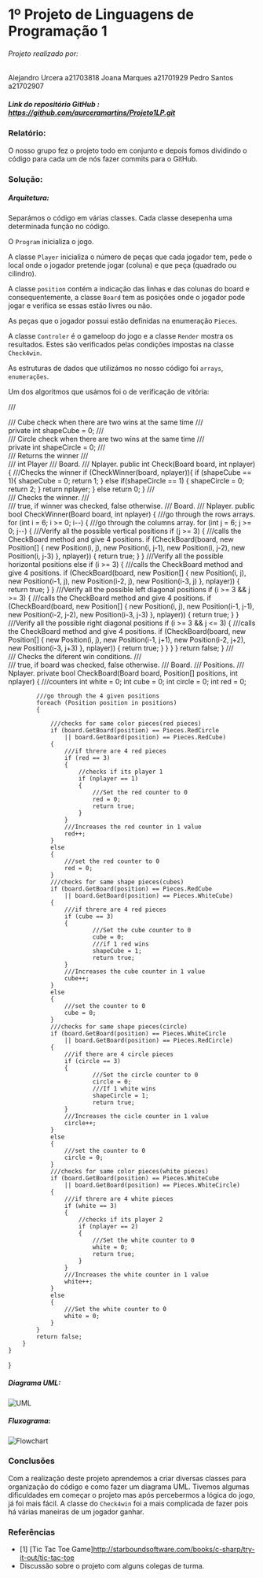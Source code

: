 # 1º Projeto de Linguagens de Programação 1

###### Projeto realizado por:
Alejandro Urcera a21703818
Joana Marques a21701929
Pedro Santos a21702907

##### Link do repositório GitHub : https://github.com/aurceramartins/Projeto1LP.git

### Relatório:
O nosso grupo fez o projeto todo em conjunto e depois fomos dividindo o código para cada um de nós fazer commits para o GitHub.

### Solução:
##### Arquitetura:
Separámos o código em várias classes.
Cada classe desepenha uma determinada função no código. <p>
O `Program` inicializa o jogo. <p>
A classe `Player` inicializa o número de peças que cada jogador tem, pede o local onde o jogador pretende jogar (coluna) e que peça (quadrado ou cilindro). <p>
A classe `position` contém a indicação das linhas e das colunas do board e consequentemente, a classe `Board` tem as posições onde o jogador pode jogar e verifica se essas estão livres ou não. <p>
As peças que o jogador possui estão definidas na enumeração `Pieces`.<p>
A classe `Controler` é o gameloop do jogo e a classe `Render` mostra os resultados. Estes são verificados pelas condições impostas na classe `Check4win`. <p>

As estruturas de dados que utilizámos no nosso código foi `arrays`, `enumerações`. <p>

Um dos algoritmos que usámos foi o de verificação de vitória:

  /// <summary>
        /// Cube check when there are two wins at the same time
        /// </summary>
        private int shapeCube = 0;
        /// <summary>
        /// Circle check when there are two wins at the same time
        /// </summary>
        private int shapeCircle = 0;
        /// <summary>
        /// Returns the winner
        /// </summary>
        /// <returns>int Player</returns>
        /// <param name="board">Board.</param>
        /// <param name="nplayer">Nplayer.</param>
        public int Check(Board board, int nplayer)
        {
            ///Checks the winner
            if (CheckWinner(board, nplayer)){
                if (shapeCube == 1){
                    shapeCube = 0;
                    return 1;
                }
                else if(shapeCircle == 1) {
                    shapeCircle = 0;
                    return 2;
                }
                return nplayer; 
            } 
            else return 0;
        }
        /// <summary>
        /// Checks the winner.
        /// </summary>
        /// <returns><c>true</c>, if winner was checked, <c>false</c> otherwise.</returns>
        /// <param name="board">Board.</param>
        /// <param name="nplayer">Nplayer.</param>
        public bool CheckWinner(Board board, int nplayer)
        {
            ///go through the rows arrays.
            for (int i = 6; i >= 0; i--)
            {
                ///go through the columns array.
                for (int j = 6; j >= 0; j--)
                {
                    ///Verify all the possible vertical positions
                    if (j >= 3)
                    {
                        ///calls the CheckBoard method and give 4 positions.
                        if (CheckBoard(board, new Position[] {
                        new Position(i, j),
                        new Position(i, j-1),
                        new Position(i, j-2),
                        new Position(i, j-3) }, nplayer))
                        {
                            return true;
                        }
                    }
                    ///Verify all the possible horizontal positions
                    else if (i >= 3)
                    {
                        ///calls the CheckBoard method and give 4 positions.
                        if (CheckBoard(board, new Position[] {
                        new Position(i, j),
                        new Position(i-1, j),
                        new Position(i-2, j),
                        new Position(i-3, j) }, nplayer))
                        {
                            return true;
                        }
                    }
                    ///Verify all the possible left diagonal positions
                    if (i >= 3 && j >= 3)
                    {
                        ///calls the CheckBoard method and give 4 positions.
                        if (CheckBoard(board, new Position[] {
                        new Position(i, j),
                        new Position(i-1, j-1),
                        new Position(i-2, j-2),
                        new Position(i-3, j-3) }, nplayer))
                        {
                            return true;
                        }
                    }
                    ///Verify all the possible right diagonal positions
                    if (i >= 3 && j <= 3)
                    {
                        ///calls the CheckBoard method and give 4 positions.
                        if (CheckBoard(board, new Position[] {
                        new Position(i, j),
                        new Position(i-1, j+1),
                        new Position(i-2, j+2),
                        new Position(i-3, j+3) }, nplayer))
                        {
                            return true;
                        }
                    }
                }
            }
            return false;
        }
        /// <summary>
        /// Checks the diferent win conditions.
        /// </summary>
        /// <returns><c>true</c>, if board was checked, <c>false</c> otherwise.</returns>
        /// <param name="board">Board.</param>
        /// <param name="positions">Positions.</param>
        /// <param name="nplayer">Nplayer.</param>
        private bool CheckBoard(Board board, Position[] positions, int nplayer)
        {
            ///counters
            int white = 0;
            int cube = 0;
            int circle = 0;
            int red = 0;

            ///go through the 4 given positions
            foreach (Position position in positions)
            {

                ///checks for same color pieces(red pieces)
                if (board.GetBoard(position) == Pieces.RedCircle
                    || board.GetBoard(position) == Pieces.RedCube)
                {
                    ///if threre are 4 red pieces
                    if (red == 3)
                    {
                        //checks if its player 1 
                        if (nplayer == 1)
                        {
                            ///Set the red counter to 0
                            red = 0;
                            return true;
                        }
                    }
                    ///Increases the red counter in 1 value
                    red++;
                }
                else
                {
                    ///set the red counter to 0
                    red = 0;
                }
                ///checks for same shape pieces(cubes)
                if (board.GetBoard(position) == Pieces.RedCube
                    || board.GetBoard(position) == Pieces.WhiteCube)
                {
                    ///if threre are 4 red pieces
                    if (cube == 3)
                    {
                            ///Set the cube counter to 0
                            cube = 0;
                            ///if 1 red wins
                            shapeCube = 1;
                            return true;
                    }
                    ///Increases the cube counter in 1 value
                    cube++;
                }
                else
                {
                    ///set the counter to 0
                    cube = 0;
                }
                ///checks for same shape pieces(circle)
                if (board.GetBoard(position) == Pieces.WhiteCircle
                    || board.GetBoard(position) == Pieces.RedCircle)
                {
                    ///if there are 4 circle pieces
                    if (circle == 3)
                    {
                            ///Set the circle counter to 0
                            circle = 0;
                            ///If 1 white wins
                            shapeCircle = 1;
                            return true;
                    }
                    ///Increases the cicle counter in 1 value
                    circle++;
                }
                else
                {
                    ///set the counter to 0
                    circle = 0;
                }
                ///checks for same color pieces(white pieces)
                if (board.GetBoard(position) == Pieces.WhiteCube
                    || board.GetBoard(position) == Pieces.WhiteCircle)
                {
                    ///if threre are 4 white pieces
                    if (white == 3)
                    {
                        //checks if its player 2 
                        if (nplayer == 2)
                        {
                            ///Set the white counter to 0
                            white = 0;
                            return true;
                        }
                    }
                    ///Increases the white counter in 1 value
                    white++;
                }
                else
                {
                    ///Set the white counter to 0
                    white = 0;
                }
            }
            return false;
        }
    }
}



##### Diagrama UML:
![UML](UML.svg)
##### Fluxograma:
![Flowchart](Flowchart.svg)

### Conclusões
Com a realização deste projeto aprendemos a criar diversas classes para organização do código e como fazer um diagrama UML.
Tivemos algumas dificuldades em começar o projeto mas após percebermos a lógica do jogo, já foi mais fácil. A classe do `Check4win` foi a mais complicada de fazer pois há várias maneiras de um jogador ganhar.
### Referências
* <a name="ref3">\[1\]</a> [Tic Tac Toe Game]http://starboundsoftware.com/books/c-sharp/try-it-out/tic-tac-toe
* Discussão sobre o projeto com alguns colegas de turma.